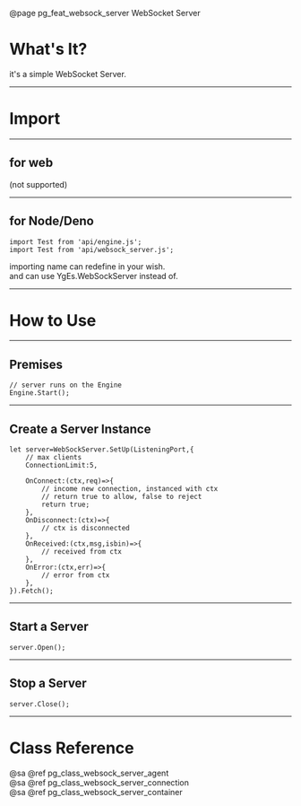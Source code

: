 ﻿@page pg_feat_websock_server WebSocket Server

# What's It?

it's a simple WebSocket Server.  

-----
# Import

-----
## for web

(not supported)

-----
## for Node/Deno

```
import Test from 'api/engine.js';
import Test from 'api/websock_server.js';
```
importing name can redefine in your wish.  
and can use YgEs.WebSockServer instead of.  

-----
# How to Use

-----
## Premises

```
// server runs on the Engine  
Engine.Start();
```

-----
## Create a Server Instance

```
let server=WebSockServer.SetUp(ListeningPort,{
	// max clients 
	ConnectionLimit:5,

	OnConnect:(ctx,req)=>{
		// income new connection, instanced with ctx 
		// return true to allow, false to reject 
		return true;
	},
	OnDisconnect:(ctx)=>{
		// ctx is disconnected 
	},
	OnReceived:(ctx,msg,isbin)=>{
		// received from ctx 
	},
	OnError:(ctx,err)=>{
		// error from ctx
	},
}).Fetch();
```

-----
## Start a Server

```
server.Open();
```

-----
## Stop a Server

```
server.Close();
```

-----
# Class Reference

@sa @ref pg_class_websock_server_agent  
@sa @ref pg_class_websock_server_connection  
@sa @ref pg_class_websock_server_container  
